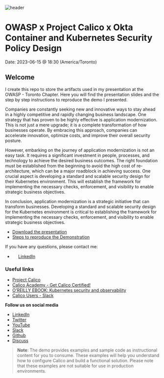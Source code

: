 ![header](https://github.com/regisftm/owasp-toronto/assets/17568637/39716101-e619-4970-9c60-79eec5335b14)

# OWASP x Project Calico x Okta <br> Container and Kubernetes Security Policy Design
Date: 2023-06-15 @ 18:30 (America/Toronto)

## Welcome

I create this repo to store the artifacts used in my presentation at the OWASP - Toronto Chapter. Here you will find the presentation slides and the step by step instructions to reproduce the demo I presented. 

Companies are constantly seeking new and innovative ways to stay ahead in a highly competitive and rapidly changing business landscape. One strategy that has proven to be highly effective is application modernization. This is not just a mere upgrade; it is a complete transformation of how businesses operate. By embracing this approach, companies can accelerate innovation, optimize costs, and improve their overall security posture. 

However, embarking on the journey of application modernization is not an easy task. It requires a significant investment in people, processes, and technology to achieve the desired business outcomes. The right foundation must be established from the beginning to avoid the high cost of re-architecture, which can be a major roadblock in achieving success. One crucial aspect is developing a standard and scalable security design for their Kubernetes environment. This will establish the framework for implementing the necessary checks, enforcement, and visibility to enable strategic business objectives. 

In conclusion, application modernization is a strategic initiative that can transform businesses. Developing a standard and scalable security design for the Kubernetes environment is critical to establishing the framework for implementing the necessary checks, enforcement, and visibility to enable strategic business objectives.

- [Download the presentation](/artifacts/presentation-placeholder.pdf)  
- [Steps to reproduce the Demonstration](/demo/01-infrastructure.md)

If you have any questions, please contact me: 

- <img src="https://github.com/FortAwesome/Font-Awesome/blob/6.x/svgs/brands/linkedin.svg" width="15" height="15"> [LinkedIn](https://www.linkedin.com/in/regismartins/)


### Useful links

- [Project Calico](https://www.tigera.io/project-calico/)
- [Calico Academy - Get Calico Certified!](https://academy.tigera.io/)
- [O’REILLY EBOOK: Kubernetes security and observability](https://www.tigera.io/lp/kubernetes-security-and-observability-ebook)
- [Calico Users - Slack](https://slack.projectcalico.org/)

**Follow us on social media**

- [LinkedIn](https://www.linkedin.com/company/tigera/)
- [Twitter](https://twitter.com/tigeraio)
- [YouTube](https://www.youtube.com/channel/UC8uN3yhpeBeerGNwDiQbcgw/)
- [Slack](https://calicousers.slack.com/)
- [Github](https://github.com/tigera-solutions/)
- [Discuss](https://discuss.projectcalico.tigera.io/)

> **Note**: The demo provides examples and sample code as instructional content for you to consume. These examples will help you understand how to configure Calico and build a functional solution. Please note that these examples are not suitable for use in production environments.
